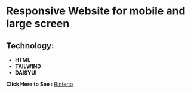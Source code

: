 # Responsive Website for mobile and large screen

## Technology:

- **HTML**
- **TAILWIND**
- **DAISYUI**

**Click Here to See :** [Rinterio](https://rinterio-tailwind-daisyui.netlify.app/)
